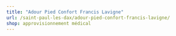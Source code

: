 ```yaml
---
title: "Adour Pied Confort Francis Lavigne"
url: /saint-paul-les-dax/adour-pied-confort-francis-lavigne/
shop: approvisionnement médical
---
```

